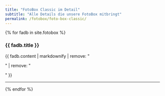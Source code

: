 ```yaml
---
title: "FotoBox Classic im Detail"
subtitle: "Alle Details die unsere FotoBox mitbringt"
permalink: /fotobox/foto-box-classic/
---
```


{% for fadb in site.fotobox %}
<i class="fa fa-4x {{ fadb.icon }} wow bounceIn text-primary pull-left" data-wow-delay=".4s"></i>
  <h3>{{ fadb.title }}</h3>
  <p>{{ fadb.content | markdownify | remove: "<p>" | remove: "</p>" }}</p><hr>
{% endfor %}
